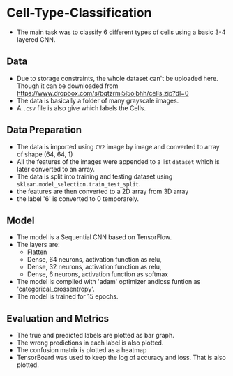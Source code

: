 # Cell-Type-Classification
- The main task was to classify 6 different types of cells using a basic 3-4 layered CNN.

## Data
- Due to storage constraints, the whole dataset can't be uploaded here. Though it can be downloaded from https://www.dropbox.com/s/bqtzrmi5l5ojbhh/cells.zip?dl=0
- The data is basically a folder of many grayscale images.
- A `.csv` file is also give which labels the Cells.

## Data Preparation
- The data is imported using `CV2` image by image and converted to array of shape (64, 64, 1) 
- All the features of the images were appended to a list `dataset` which is later converted to an array.
- The data is split into training and testing dataset using `sklear.model_selection.train_test_split`.
- the features are then converted to a 2D array from 3D array
- the label '6' is converted to 0 temporarely.

## Model 

- The model is a Sequential CNN based on TensorFlow.
- The layers are:
  - Flatten
  - Dense, 64 neurons, activation function as relu,
  - Dense, 32 neurons, activation function as relu,
  - Dense, 6 neurons, activation function as softmax
- The model is compiled with 'adam' optimizer andloss funtion as 'categorical_crossentropy'.
- The model is trained for 15 epochs.

## Evaluation and Metrics

- The true and predicted labels are plotted as bar graph.
- The wrong predictions in each label is also plotted.
- The confusion matrix is plotted as a heatmap
- TensorBoard was used to keep the log of accuracy and loss. That is also plotted. 
